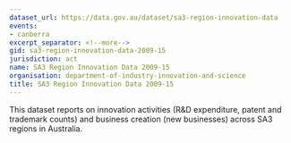 ```yaml
---
dataset_url: https://data.gov.au/dataset/sa3-region-innovation-data
events:
- canberra
excerpt_separator: <!--more-->
gid: sa3-region-innovation-data-2009-15
jurisdiction: act
name: SA3 Region Innovation Data 2009-15
organisation: department-of-industry-innovation-and-science
title: SA3 Region Innovation Data 2009-15
---
```


This dataset reports on innovation activities (R&D expenditure, patent and trademark counts) and business creation (new businesses) across SA3 regions in Australia.